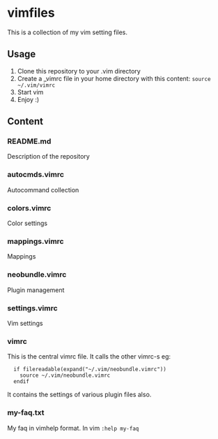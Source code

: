 # vimfiles
This is a collection of my vim setting files.

## Usage
1. Clone this repository to your .vim directory
2. Create a _vimrc file in your home directory with this content: 
    `source ~/.vim/vimrc`
3. Start vim
4. Enjoy :)

## Content

### README.md 
 Description of the repository

### autocmds.vimrc 
 Autocommand collection

### colors.vimrc 
 Color settings 

### mappings.vimrc 
 Mappings

### neobundle.vimrc 
 Plugin management

### settings.vimrc 
 Vim settings

### vimrc 
 This is the central vimrc file. It calls the other vimrc-s eg: 
```vim
  if filereadable(expand("~/.vim/neobundle.vimrc"))
    source ~/.vim/neobundle.vimrc
  endif
```
It contains the settings of various plugin files also.

### my-faq.txt 
My faq in vimhelp format. In vim `:help my-faq`

